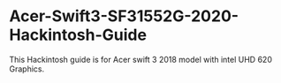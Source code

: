 # Acer-Swift3-SF31552G-2020-Hackintosh-Guide
This Hackintosh guide is for Acer swift 3 2018 model with intel UHD 620 Graphics.
